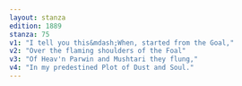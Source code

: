 ```yaml
---
layout: stanza
edition: 1889
stanza: 75
v1: "I tell you this&mdash;When, started from the Goal,"
v2: "Over the flaming shoulders of the Foal"
v3: "Of Heav'n Parwin and Mushtari they flung,"
v4: "In my predestined Plot of Dust and Soul."
---
```

